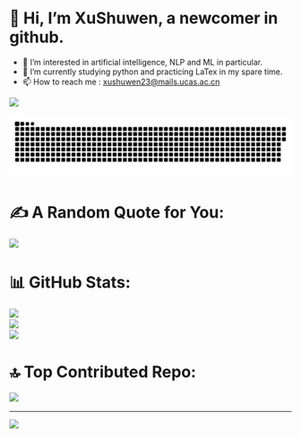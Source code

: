 # 👋 Hi, I’m XuShuwen, a newcomer in github.
- 👀 I’m interested in artificial intelligence, NLP and ML in particular.
- 🌱 I’m currently studying python and practicing LaTex in my spare time.
- 📫 How to reach me : xushuwen23@mails.ucas.ac.cn
  
![](https://komarev.com/ghpvc/?username=XuShuwenn&color=yellowgreen)
<!-- 贪吃蛇 -->
<div align="center">
<img src="https://raw.githubusercontent.com/XuShuwenn/XuShuwenn/refs/heads/output/github-contribution-grid-snake-dark.svg" />
</div>

# ✍️ A Random Quote for You:
![](https://quotes-github-readme.vercel.app/api?type=horizontal&theme=gruvbox)

# 📊 GitHub Stats:
![](https://github-readme-stats.vercel.app/api?username=XuShuwenn&theme=dark&hide_border=true&include_all_commits=false&count_private=false)<br/>
![](https://github-readme-streak-stats.herokuapp.com/?user=XuShuwenn&theme=dark&hide_border=true)<br/>
![](https://github-readme-stats.vercel.app/api/top-langs/?username=XuShuwenn&theme=dark&hide_border=true&include_all_commits=false&count_private=false&layout=compact)

# 🔝 Top Contributed Repo:
![](https://github-contributor-stats.vercel.app/api?username=XuShuwenn&limit=5&theme=dark&combine_all_yearly_contributions=true)

---
[![](https://visitcount.itsvg.in/api?id=XuShuwenn&icon=0&color=0)](https://visitcount.itsvg.in)
